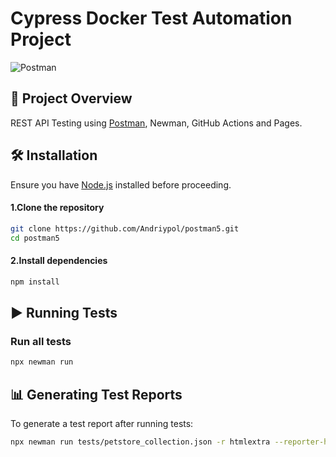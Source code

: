 # Cypress Docker Test Automation Project

![Postman](https://img.shields.io/badge/Postman-FF6C37?style=for-the-badge&logo=Postman&logoColor=white)

## 📌 Project Overview
REST API Testing using [Postman](https://www.postman.com/), Newman, GitHub Actions and Pages.

## 🛠️ Installation
Ensure you have [Node.js](https://nodejs.org/) installed before proceeding.
#### 1.Clone the repository
```sh
git clone https://github.com/Andriypol/postman5.git
cd postman5
```
#### 2.Install dependencies
```sh
npm install
```

## ▶️ Running Tests

### Run all tests
```sh
npx newman run
```

## 📊 Generating Test Reports
To generate a test report after running tests:
```sh
npx newman run tests/petstore_collection.json -r htmlextra --reporter-htmlextra-export testResults/htmlreport.html --reporter-htmlextra-darkTheme
```

